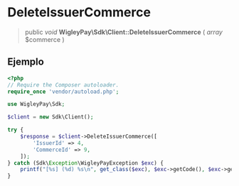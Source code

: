 # DeleteIssuerCommerce

> public *void* **WigleyPay\\Sdk\\Client::DeleteIssuerCommerce** ( *array* $commerce )

## Ejemplo

```php
<?php
// Require the Composer autoloader.
require_once 'vendor/autoload.php';

use WigleyPay\Sdk;

$client = new Sdk\Client();

try {
    $response = $client->DeleteIssuerCommerce([
        'IssuerId' => 4,
        'CommerceId' => 9,
    ]);
} catch (Sdk\Exception\WigleyPayException $exc) {
    printf("[%s] (%d) %s\n", get_class($exc), $exc->getCode(), $exc->getMessage());
}

```
